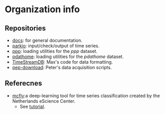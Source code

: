 # Organization info

## Repositories

- [docs](https://github.com/biomarkersParkinson/docs): for general documentation.
- [parkio](https://github.com/biomarkersParkinson/parkio): input/check/output of time series.
- [ppp](https://github.com/biomarkersParkinson/ppp): loading utilities for the _ppp_ dataset.
- [pdathome](https://github.com/biomarkersParkinson/pdathome): loading utilities for the _pdathome_ dataset.
- [TimeStreamDB](https://github.com/biomarkersParkinson/TimeStreamDB): Max's code for data formatting.
- [pep-download](https://github.com/biomarkersParkinson/pep-download): Peter's data acquisition scripts.

## Referecnes

- [mcfly](https://github.com/NLeSC/mcfly):a deep-learning tool for time series classification created by the Netherlands eScience Center.
    - See [tutorial](https://blog.esciencecenter.nl/mcfly-an-easy-to-use-tool-for-deep-learning-for-time-series-classification-b2ee6b9419c2).